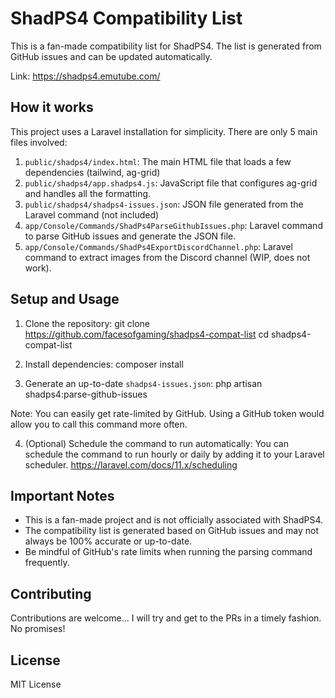 # ShadPS4 Compatibility List

This is a fan-made compatibility list for ShadPS4. The list is generated from GitHub issues and can be updated automatically.

Link: https://shadps4.emutube.com/

## How it works

This project uses a Laravel installation for simplicity. There are only 5 main files involved:

1. `public/shadps4/index.html`: The main HTML file that loads a few dependencies (tailwind, ag-grid)
2. `public/shadps4/app.shadps4.js`: JavaScript file that configures ag-grid and handles all the formatting.
3. `public/shadps4/shadps4-issues.json`: JSON file generated from the Laravel command (not included)
4. `app/Console/Commands/ShadPs4ParseGithubIssues.php`: Laravel command to parse GitHub issues and generate the JSON file.
5. `app/Console/Commands/ShadPs4ExportDiscordChannel.php`: Laravel command to extract images from the Discord channel (WIP, does not work).

## Setup and Usage

1. Clone the repository:
git clone https://github.com/facesofgaming/shadps4-compat-list
cd shadps4-compat-list


2. Install dependencies:
composer install


3. Generate an up-to-date `shadps4-issues.json`:
php artisan shadps4:parse-github-issues


Note: You can easily get rate-limited by GitHub. Using a GitHub token would allow you to call this command more often.

4. (Optional) Schedule the command to run automatically:
You can schedule the command to run hourly or daily by adding it to your Laravel scheduler.
https://laravel.com/docs/11.x/scheduling

## Important Notes

- This is a fan-made project and is not officially associated with ShadPS4.
- The compatibility list is generated based on GitHub issues and may not always be 100% accurate or up-to-date.
- Be mindful of GitHub's rate limits when running the parsing command frequently.

## Contributing

Contributions are welcome... I will try and get to the PRs in a timely fashion. No promises!

## License

MIT License
